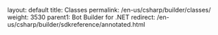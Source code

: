 
layout: default
title: Classes
permalink: /en-us/csharp/builder/classes/
weight: 3530
parent1: Bot Builder for .NET
redirect: /en-us/csharp/builder/sdkreference/annotated.html



